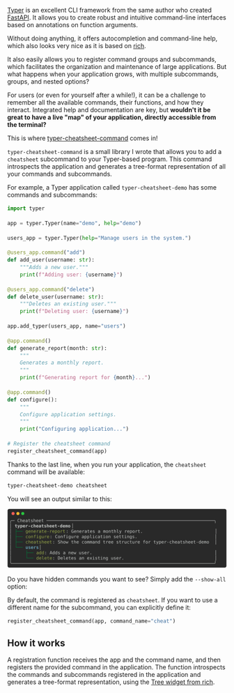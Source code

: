 <!--
.. title: An automatic cheatsheet for your Typer CLI
.. slug: an-automatic-cheatsheet-for-your-typer-cli
.. date: 2025-10-30 19:18:39 UTC-03:00
.. tags: cli
.. category:
.. link:
.. description:
.. type: text
-->

[Typer](https://typer.tiangolo.com/) is an excellent CLI framework from the same author who created [FastAPI](https://fastapi.tiangolo.com/). It allows you to create robust and intuitive command-line interfaces based on annotations on function arguments.

Without doing anything, it offers autocompletion and command-line help, which also looks very nice as it is based on [rich](https://rich.readthedocs.io/).

It also easily allows you to register command groups and subcommands, which facilitates the organization and maintenance of large applications. But what happens when your application grows, with multiple subcommands, groups, and nested options?

For users (or even for yourself after a while!), it can be a challenge to remember all the available commands, their functions, and how they interact. Integrated help and documentation are key, but **wouldn't it be great to have a live "map" of your application, directly accessible from the terminal?**

This is where [typer-cheatsheet-command](https://github.com/mgaitan/typer-cheatsheet-command) comes in!

<!-- TEASER_END -->

 `typer-cheatsheet-command` is a small library I wrote that allows you to add a `cheatsheet` subcommand to your Typer-based program. This command introspects the application and generates a tree-format representation of all your commands and subcommands.

For example, a Typer application called `typer-cheatsheet-demo` has some commands and subcommands:

```python
import typer

app = typer.Typer(name="demo", help="demo")

users_app = typer.Typer(help="Manage users in the system.")

@users_app.command("add")
def add_user(username: str):
    """Adds a new user."""
    print(f"Adding user: {username}")

@users_app.command("delete")
def delete_user(username: str):
    """Deletes an existing user."""
    print(f"Deleting user: {username}")

app.add_typer(users_app, name="users")

@app.command()
def generate_report(month: str):
    """
    Generates a monthly report.
    """
    print(f"Generating report for {month}...")

@app.command()
def configure():
    """
    Configure application settings.
    """
    print("Configuring application...")

# Register the cheatsheet command
register_cheatsheet_command(app)
```


Thanks to the last line, when you run your application, the `cheatsheet` command will be available:

```bash
typer-cheatsheet-demo cheatsheet
```

You will see an output similar to this:

![Cheatsheet](/images/cli_2025-10-30.svg)

Do you have hidden commands you want to see? Simply add the `--show-all` option:

By default, the command is registered as `cheatsheet`. If you want to use a different name for the subcommand, you can explicitly define it:


```python
register_cheatsheet_command(app, command_name="cheat")
```

## How it works

A registration function receives the app and the command name, and then registers the provided command in the application. The function introspects the commands and subcommands registered in the application and generates a tree-format representation, using the  [Tree widget from rich](https://rich.readthedocs.io/en/latest/tree.html).

